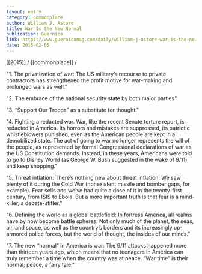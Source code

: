 ```yaml
---
layout: entry
category: commonplace
author: William J. Astore
title: War Is the New Normal
publication: Guernica
link: https://www.guernicamag.com/daily/william-j-astore-war-is-the-new-normal/
date: 2015-02-05
---
```


[[2015]] / [[commonplace]] / 

"1. The privatization of war: The US military’s recourse to private contractors has strengthened the profit motive for war-making and prolonged wars as well."
 
"2. The embrace of the national security state by both major parties"
 
"3. “Support Our Troops” as a substitute for thought."

"4. Fighting a redacted war. War, like the recent Senate torture report, is redacted in America. Its horrors and mistakes are suppressed, its patriotic whistleblowers punished, even as the American people are kept in a demobilized state. The act of going to war no longer represents the will of the people, as represented by formal Congressional declarations of war as the US Constitution demands. Instead, in these years, Americans were told to go to Disney World (as George W. Bush suggested in the wake of 9/11) and keep shopping."

"5. Threat inflation: There’s nothing new about threat inflation. We saw plenty of it during the Cold War (nonexistent missile and bomber gaps, for example). Fear sells and we’ve had quite a dose of it in the twenty-first century, from ISIS to Ebola. But a more important truth is that fear is a mind-killer, a debate-stifler."

"6. Defining the world as a global battlefield: In fortress America, all realms have by now become battle spheres. Not only much of the planet, the seas, air, and space, as well as the country’s borders and its increasingly up-armored police forces, but the world of thought, the insides of our minds."

"7. The new “normal” in America is war: The 9/11 attacks happened more than thirteen years ago, which means that no teenagers in America can truly remember a time when the country was at peace. “War time” is their normal; peace, a fairy tale."
